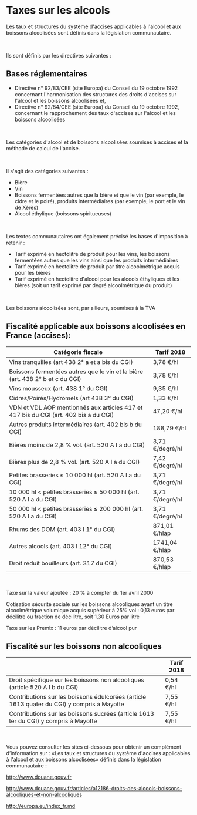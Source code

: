 # Taxes sur les alcools

Les taux et structures du système d'accises applicables à l'alcool et aux boissons alcoolisées sont définis dans la législation communautaire.


 


Ils sont définis par les directives suivantes :


## Bases réglementaires


* Directive n° 92/83/CEE (site Europa) du Conseil du 19 octobre 1992 concernant l'harmonisation des structures des droits d'accises sur l'alcool et les boissons alcoolisées et,
* Directive n° 92/84/CEE (site Europa) du Conseil du 19 octobre 1992, concernant le rapprochement des taux d'accises sur l'alcool et les boissons alcoolisées


 


Les catégories d'alcool et de boissons alcoolisées soumises à accises et la méthode de calcul de l'accise.


 


Il s'agit des catégories suivantes :


* Bière
* Vin
* Boissons fermentées autres que la bière et que le vin (par exemple, le cidre et le poiré), produits intermédiaires (par exemple, le port et le vin de Xérès)
* Alcool éthylique (boissons spiritueuses)


 


Les textes communautaires ont également précisé les bases d'imposition à retenir :


* Tarif exprimé en hectolitre de produit pour les vins, les boissons fermentées autres que les vins ainsi que les produits intermédiaires
* Tarif exprimé en hectolitre de produit par titre alcoolmétrique acquis pour les bières
* Tarif exprimé en hectolitre d'alcool pour les alcools éthyliques et les bières (soit un tarif exprimé par degré alcoolmétrique du produit)


 


Les boissons alcoolisées sont, par ailleurs, soumises à la TVA


## Fiscalité applicable aux boissons alcoolisées en France (accises):






| Catégorie fiscale | Tarif 2018 |
|-------------------|------------|
| Vins tranquilles (art 438 2° a et a bis du CGI) | 3,78 €/hl |
| Boissons fermentées autres que le vin et la bière (art. 438 2° b et c du CGI) | 3,78 €/hl |
| Vins mousseux (art. 438 1° du CGI) | 9,35 €/hl |
| Cidres/Poirés/Hydromels (art 438 3° du CGI) | 1,33 €/hl |
| VDN et VDL AOP mentionnés aux articles 417 et 417 bis du CGI (art. 402 bis a du CGI) | 47,20 €/hl |
| Autres produits intermédiaires (art. 402 bis b du CGI) | 188,79 €/hl |
| Bières moins de 2,8 % vol. (art. 520 A I a du CGI) | 3,71 €/degré/hl |
| Bières plus de 2,8 % vol. (art. 520 A I a du CGI) | 7,42 €/degré/hl |
| Petites brasseries ≤ 10 000 hl (art. 520 A I a du CGI) | 3,71 €/degré/hl |
| 10 000 hl < petites brasseries ≤ 50 000 hl (art. 520 A I a du CGI) | 3,71 €/degré/hl |
| 50 000 hl < petites brasseries ≤ 200 000 hl (art. 520 A I a du CGI) | 3,71 €/degré/hl |
| Rhums des DOM (art. 403 I 1° du CGI) | 871,01 €/hlap |
| Autres alcools (art. 403 I 12° du CGI) | 1741,04 €/hlap |
| Droit réduit bouilleurs (art. 317 du CGI) | 870,53 €/hlap |


 


Taxe sur la valeur ajoutée : 20 % à compter du 1er avril 2000


Cotisation sécurité sociale sur les boissons alcooliques ayant un titre alcoolmétrique volumique acquis supérieur à 25% vol : 0,13 euros par décilitre ou fraction de décilitre, soit 1,30 Euros par litre


Taxe sur les Premix : 11 euros par décilitre d’alcool pur


## Fiscalité sur les boissons non alcooliques







|            | Tarif 2018 |
|------------|------------|
| Droit spécifique sur les boissons non alcooliques (article 520 A I b du CGI) | 0,54 €/hl |
| Contributions sur les boissons édulcorées (article 1613 quater du CGI) y compris à Mayotte | 7,55 €/hl |
| Contributions sur les boissons sucrées (article 1613 ter du CGI) y compris à Mayotte | 7,55 €/hl |


 


Vous pouvez consulter les sites ci-dessous pour obtenir un complément d’information sur : «Les taux et structures du système d'accises applicables à l'alcool et aux boissons alcoolisées» définis dans la législation communautaire :


<http://www.douane.gouv.fr>


<http://www.douane.gouv.fr/articles/a12186-droits-des-alcools-boissons-alcooliques-et-non-alcooliques>


<http://europa.eu/index_fr.md>


